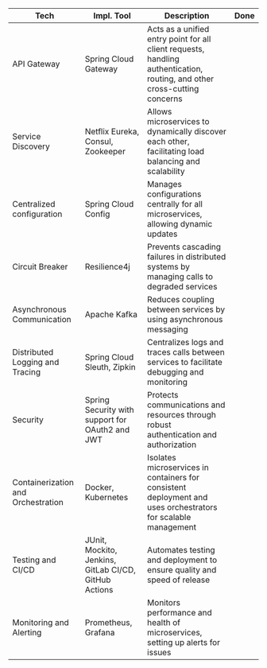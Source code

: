 | Tech                               | Impl. Tool                                            | Description                                                                                                               | Done |
|------------------------------------|-------------------------------------------------------|---------------------------------------------------------------------------------------------------------------------------|------|
| API Gateway                        | Spring Cloud Gateway                                  | Acts as a unified entry point for all client requests, handling authentication, routing, and other cross-cutting concerns |      |
| Service Discovery                  | Netflix Eureka, Consul, Zookeeper                     | Allows microservices to dynamically discover each other, facilitating load balancing and scalability                      |      |
| Centralized configuration          | Spring Cloud Config                                   | Manages configurations centrally for all microservices, allowing dynamic updates                                          |      |
| Circuit Breaker                    | Resilience4j                                          | Prevents cascading failures in distributed systems by managing calls to degraded services                                 |      |
| Asynchronous Communication         | Apache Kafka                                          | Reduces coupling between services by using asynchronous messaging                                                         |      |
| Distributed Logging and Tracing    | Spring Cloud Sleuth, Zipkin                           | Centralizes logs and traces calls between services to facilitate debugging and monitoring                                 |      |
| Security                           | Spring Security with support for OAuth2 and JWT       | Protects communications and resources through robust authentication and authorization                                     |      |
| Containerization and Orchestration | Docker, Kubernetes                                    | Isolates microservices in containers for consistent deployment and uses orchestrators for scalable management             |      |
| Testing and CI/CD                  | JUnit, Mockito, Jenkins, GitLab CI/CD, GitHub Actions | Automates testing and deployment to ensure quality and speed of release                                                   |      |
| Monitoring and Alerting            | Prometheus, Grafana                                   | Monitors performance and health of microservices, setting up alerts for issues                                            |      |






